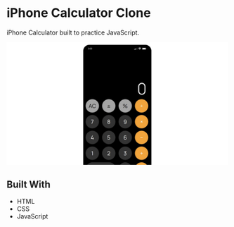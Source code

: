 # iPhone Calculator Clone
iPhone Calculator built to practice JavaScript.

![project picture](https://raw.githubusercontent.com/notlad-p/react-portfolio/master/src/assets/imgs/projects/iphone-calc.JPG)

## Built With

 - HTML
 - CSS
 - JavaScript
